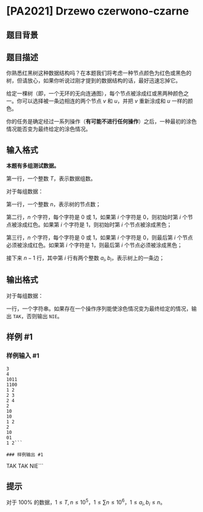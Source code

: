 # [PA2021] Drzewo czerwono-czarne

## 题目背景



## 题目描述

你熟悉红黑树这种数据结构吗？在本题我们将考虑一种节点颜色为红色或黑色的树，但请放心，如果你听说过刚才提到的数据结构的话，最好迅速忘掉它。

给定一棵树（即，一个无环的无向连通图），每个节点被涂成红或黑两种颜色之一。你可以选择被一条边相连的两个节点 $v$ 和 $u$，并把 $v$ 重新涂成和 $u$ 一样的颜色。

你的任务是确定经过一系列操作（**有可能不进行任何操作**）之后，一种最初的涂色情况能否变为最终给定的涂色情况。

## 输入格式

**本题有多组测试数据。**

第一行，一个整数 $T$，表示数据组数。

对于每组数据：

第一行，一个整数 $n$，表示树的节点数；

第二行，$n$ 个字符，每个字符是 $0$ 或 $1$，如果第 $i$ 个字符是 $0$，则初始时第 $i$ 个节点被涂成红色。如果第 $i$ 个字符是 $1$，则初始时第 $i$ 个节点被涂成黑色；

第三行，$n$ 个字符，每个字符是 $0$ 或 $1$，如果第 $i$ 个字符是 $0$，则最后第 $i$ 个节点必须被涂成红色。如果第 $i$ 个字符是 $1$，则最后第 $i$ 个节点必须被涂成黑色；

接下来 $n - 1$ 行，其中第 $i$ 行有两个整数 $a_i, b_i$，表示树上的一条边；

## 输出格式

对于每组数据：

一行，一个字符串。如果存在一个操作序列能使涂色情况变为最终给定的情况，输出 `TAK`，否则输出 `NIE`。

## 样例 #1

### 样例输入 #1
```
3
4
1011
1100
1 2
2 3
2 4
2
10
10
1 2
2
10
01
1 2```

### 样例输出 #1

```
TAK
TAK
NIE```

## 提示

对于 $100\%$ 的数据，$1 \leq T, n \leq 10^5$，$1 \leq \sum n \leq 10^6$，$1 \leq a_i, b_i \leq n$。
